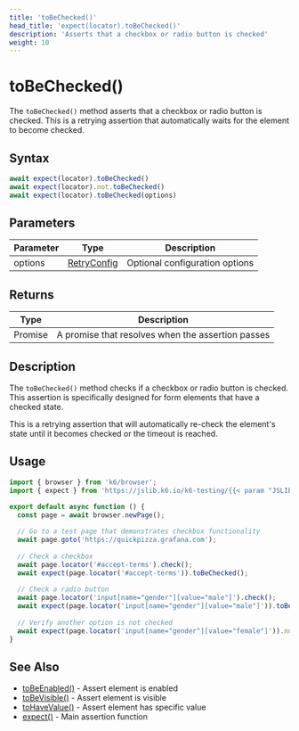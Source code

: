 ```yaml
---
title: 'toBeChecked()'
head_title: 'expect(locator).toBeChecked()'
description: 'Asserts that a checkbox or radio button is checked'
weight: 10
---
```


# toBeChecked()

The `toBeChecked()` method asserts that a checkbox or radio button is checked. This is a retrying assertion that automatically waits for the element to become checked.

## Syntax

```javascript
await expect(locator).toBeChecked()
await expect(locator).not.toBeChecked()
await expect(locator).toBeChecked(options)
```

## Parameters

| Parameter | Type | Description |
| --- | --- | --- |
| options | [RetryConfig](https://grafana.com/docs/k6/<K6_VERSION>/javascript-api/jslib/k6-testing/retrying-assertions/retryconfig) | Optional configuration options |

## Returns

| Type | Description |
| --- | --- |
| Promise<void> | A promise that resolves when the assertion passes |

## Description

The `toBeChecked()` method checks if a checkbox or radio button is checked. This assertion is specifically designed for form elements that have a checked state.

This is a retrying assertion that will automatically re-check the element's state until it becomes checked or the timeout is reached.

## Usage

```javascript
import { browser } from 'k6/browser';
import { expect } from 'https://jslib.k6.io/k6-testing/{{< param "JSLIB_TESTING_VERSION" >}}/index.js';

export default async function () {
  const page = await browser.newPage();
  
  // Go to a test page that demonstrates checkbox functionality
  await page.goto('https://quickpizza.grafana.com');
  
  // Check a checkbox
  await page.locator('#accept-terms').check();
  await expect(page.locator('#accept-terms')).toBeChecked();
  
  // Check a radio button
  await page.locator('input[name="gender"][value="male"]').check();
  await expect(page.locator('input[name="gender"][value="male"]')).toBeChecked();
  
  // Verify another option is not checked
  await expect(page.locator('input[name="gender"][value="female"]')).not.toBeChecked();
}
```

## See Also

- [toBeEnabled()](https://grafana.com/docs/k6/<K6_VERSION>/javascript-api/jslib/k6-testing/retrying-assertions/tobeenabled) - Assert element is enabled
- [toBeVisible()](https://grafana.com/docs/k6/<K6_VERSION>/javascript-api/jslib/k6-testing/retrying-assertions/tobevisible) - Assert element is visible
- [toHaveValue()](https://grafana.com/docs/k6/<K6_VERSION>/javascript-api/jslib/k6-testing/retrying-assertions/tohavevalue) - Assert element has specific value
- [expect()](https://grafana.com/docs/k6/<K6_VERSION>/javascript-api/jslib/k6-testing/expect) - Main assertion function